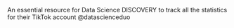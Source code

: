 An essential resource for Data Science DISCOVERY to track all the statistics for their TikTok account @datascienceduo
